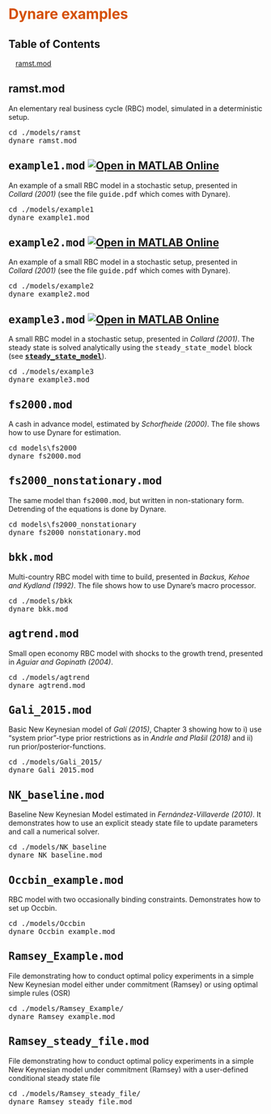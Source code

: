 <a name="T_5442E3AB"></a>
# <span style="color:rgb(213,80,0)">Dynare examples</span>
<a name="beginToc"></a>
## Table of Contents
&emsp;[ramst.mod](#H_2765B1D4)
 
<a name="endToc"></a>
<a name="H_2765B1D4"></a>
## ramst.mod

An elementary real business cycle (RBC) model, simulated in a deterministic setup.

<pre>
cd ./models/ramst
dynare ramst.mod
</pre>
<a name="H_924133BF"></a>
## <samp>example1.mod</samp> [![Open in MATLAB Online](https://www.mathworks.com/images/responsive/global/open-in-matlab-online.svg)](https://matlab.mathworks.com/open/github/v1?repo=ebenetce/DynareExamples&file=DynareExamples.mlx&line=1)

An example of a small RBC model in a stochastic setup, presented in *Collard (2001)* (see the file <samp>guide.pdf</samp> which comes with Dynare).

<pre>
cd ./models/example1
dynare example1.mod
</pre>
<a name="H_057F809F"></a>
## <samp>example2.mod</samp> [![Open in MATLAB Online](https://www.mathworks.com/images/responsive/global/open-in-matlab-online.svg)](https://matlab.mathworks.com/open/github/v1?repo=ebenetce/DynareExamples&file=DynareExamples.mlx&line=2)

An example of a small RBC model in a stochastic setup, presented in *Collard (2001)* (see the file <samp>guide.pdf</samp> which comes with Dynare).

<pre>
cd ./models/example2
dynare example2.mod
</pre>
<a name="H_32D5D587"></a>
## <samp>example3.mod</samp> [![Open in MATLAB Online](https://www.mathworks.com/images/responsive/global/open-in-matlab-online.svg)](https://matlab.mathworks.com/open/github/v1?repo=ebenetce/DynareExamples&file=DynareExamples.mlx&line=3)

A small RBC model in a stochastic setup, presented in *Collard (2001)*. The steady state is solved analytically using the <samp>steady_state_model</samp> block (see [**<samp>steady_state_model</samp>**](https://www.dynare.org/manual/the-model-file.html#steady_state_model)).

<pre>
cd ./models/example3
dynare example3.mod
</pre>
<a name="H_1DA975A5"></a>
## <samp>fs2000.mod</samp>

A cash in advance model, estimated by *Schorfheide (2000)*. The file shows how to use Dynare for estimation.

<pre>
cd models\fs2000
dynare fs2000.mod
</pre>
<a name="H_FBB805EB"></a>
## <samp>fs2000_nonstationary.mod</samp>

The same model than <samp>fs2000.mod</samp>, but written in non-stationary form. Detrending of the equations is done by Dynare.

<pre>
cd models\fs2000_nonstationary
dynare fs2000_nonstationary.mod
</pre>
<a name="H_C8E8493C"></a>
## <samp>bkk.mod</samp>

Multi-country RBC model with time to build, presented in *Backus, Kehoe and Kydland (1992)*. The file shows how to use Dynare’s macro processor.

<pre>
cd ./models/bkk
dynare bkk.mod
</pre>
<a name="H_0D47BFA4"></a>
## <samp>agtrend.mod</samp>

Small open economy RBC model with shocks to the growth trend, presented in *Aguiar and Gopinath (2004)*.

<pre>
cd ./models/agtrend
dynare agtrend.mod
</pre>
<a name="H_BA98565B"></a>
## <samp>Gali_2015.mod</samp>

Basic New Keynesian model of *Galí (2015)*, Chapter 3 showing how to i) use “system prior”-type prior restrictions as in *Andrle and Plašil (2018)* and ii) run prior/posterior-functions.

<pre>
cd ./models/Gali_2015/
dynare Gali_2015.mod
</pre>
<a name="H_D48BD1C1"></a>
## <samp>NK_baseline.mod</samp>

Baseline New Keynesian Model estimated in *Fernández-Villaverde (2010)*. It demonstrates how to use an explicit steady state file to update parameters and call a numerical solver.

<pre>
cd ./models/NK_baseline
dynare NK_baseline.mod
</pre>
<a name="H_6AC90C0E"></a>
## <samp>Occbin_example.mod</samp>

RBC model with two occasionally binding constraints. Demonstrates how to set up Occbin.

<pre>
cd ./models/Occbin
dynare Occbin_example.mod
</pre>
<a name="H_CF1D1EEA"></a>
## <samp>Ramsey_Example.mod</samp>

File demonstrating how to conduct optimal policy experiments in a simple New Keynesian model either under commitment (Ramsey) or using optimal simple rules (OSR)

<pre>
cd ./models/Ramsey_Example/
dynare Ramsey_example.mod
</pre>
<a name="H_2198765D"></a>
## <samp>Ramsey_steady_file.mod</samp>

File demonstrating how to conduct optimal policy experiments in a simple New Keynesian model under commitment (Ramsey) with a user-defined conditional steady state file

<pre>
cd ./models/Ramsey_steady_file/
dynare Ramsey_steady_file.mod
</pre>
